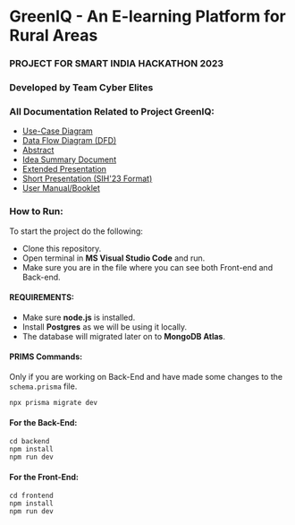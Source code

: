 # GreenIQ - An E-learning Platform for Rural Areas
### PROJECT FOR SMART INDIA HACKATHON 2023
### Developed by Team Cyber Elites
### All Documentation Related to Project GreenIQ:
 - [Use-Case Diagram](https://drive.google.com/file/d/11qCXCMgyq33itaPXaRwQx7hqOhkgTZ2y/view?usp=sharing)
 - [Data Flow Diagram (DFD)](https://drive.google.com/file/d/1ZbHHs-9YZClF7W5be4G5Db9tabNy_aEE/view?usp=sharing)
 - [Abstract](https://drive.google.com/file/d/1Sp-soAIwcrm0t3FwzlQ3YxjUCQiIRz9c/view?usp=sharing)
 - [Idea Summary Document](https://drive.google.com/file/d/1le1LZ2IDNic68kk3IwkgK9hCJqGZkMSp/view?usp=sharing)
 - [Extended Presentation](https://drive.google.com/file/d/1xNwzGtiieqZwzYC5U4W0HB58LIma95Yh/view?usp=sharing)
 - [Short Presentation (SIH'23 Format)](https://drive.google.com/file/d/1cwVDkRmixy_FCWVtnHVEghMNNnBtruZz/view?usp=drive_link)
 - [User Manual/Booklet](https://drive.google.com/file/d/1fvZosK-_YNBq-w5U0tY9OKI5UwF2h0t1/view?usp=sharing)
### How to Run:
To start the project do the following:
 - Clone this repository.
 - Open terminal in **MS Visual Studio Code** and run.
 - Make sure you are in the file where you can see both Front-end and Back-end.
#### REQUIREMENTS:
 - Make sure **node.js** is installed.
 - Install **Postgres** as we will be using it locally.
 - The database will migrated later on to **MongoDB Atlas**.
#### PRIMS Commands:
Only if you are working on Back-End and have made some changes to the `schema.prisma` file.

    npx prisma migrate dev
#### For the Back-End:

    cd backend
    npm install
    npm run dev
#### For the Front-End: 

    cd frontend
    npm install
    npm run dev
